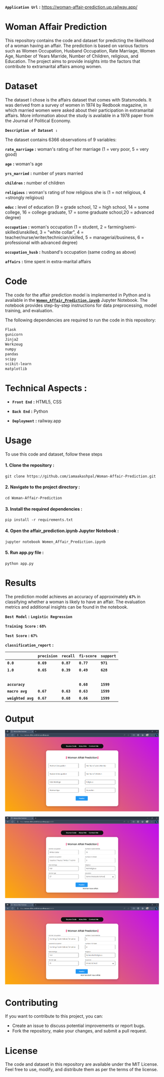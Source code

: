 
**`Application Url`** **:** https://woman-affair-prediction.up.railway.app/

# Woman Affair Prediction
This repository contains the code and dataset for predicting the likelihood of a woman having an affair. The prediction is based on various factors such as Women Occupation, Husband Occupation, Rate Marriage, Women Age, Number of Years Marride, Number of Children, religious, and Education. The project aims to provide insights into the factors that contribute to extramarital affairs among women.

# Dataset
The dataset I chose is the affairs dataset that comes with Statsmodels. It was derived from a survey of women in 1974 by Redbook magazine, in which married women were asked about their participation in extramarital affairs. More information about the study is available in a 1978 paper from the Journal of Political Economy.

**`Description of Dataset :`**

The dataset contains 6366 observations of 9 variables:

**`rate_marriage`** **:** woman's rating of her marriage (1 = very poor, 5 = very good)

**`age`** **:** woman's age

**`yrs_married`** **:** number of years married

**`children`** **:** number of children

**`religious`** **:**  woman's rating of how religious she is (1 = not religious, 4 =strongly religious)

**`educ`** **:**  level of education (9 = grade school, 12 = high school, 14 = some college, 16 = college graduate, 17 = some graduate school,20 = advanced degree)

**`occupation`** **:**  woman's occupation (1 = student, 2 = farming/semi-skilled/unskilled, 3 = "white collar", 4 = teacher/nurse/writer/technician/skilled, 5 = managerial/business, 6 = professional with advanced degree)

**`occupation_husb`** **:**  husband's occupation (same coding as above)

**`affairs`** **:** time spent in extra-marital affairs

# Code
The code for the affair prediction model is implemented in Python and is available in the [**`Women_Affair_Prediction.ipynb`**](https://github.com/iamaakashpal/Woman-Affair-Prediction/blob/main/Women_Affair_Prediction.ipynb) Jupyter Notebook. The notebook provides step-by-step instructions for data preprocessing, model training, and evaluation.

The following dependencies are required to run the code in this repository:

```
Flask
gunicorn
Jinja2
Werkzeug
numpy
pandas
scipy
scikit-learn
matplotlib
```

# Technical Aspects : 


- **`Front End`** **:** HTML5, CSS

- **`Back End`** **:** Python

- **`Deployment`** **:** railway.app


# Usage
To use this code and dataset, follow these steps
    
#### 1. Clone the repository **:**
        
```
git clone https://github.com/iamaakashpal/Woman-Affair-Prediction.git
```
#### 2. Navigate to the project directory **:**

```
cd Woman-Affair-Prediction
```

####  3. Install the required dependencies **:**

```
pip install -r requirements.txt
```

#### 4. Open the affair_prediction.ipynb Jupyter Notebook **:**

```
jupyter notebook Women_Affair_Prediction.ipynb
```

#### 5. Run app.py file **:**

```
python app.py
```
# Results

The prediction model achieves an accuracy of approximately **`67%`** in classifying whether a woman is likely to have an affair. The evaluation metrics and additional insights can be found in the notebook.

**`Best Model`** **:** **`Logistic Regression`**

**`Training Score`** **:** **`68%`**

**`Test Score`** **:** **`67%`**

**`classification_report`** **:**

|           | **`precision`**| **`recall`**| **`f1-score`** |**`support`**|
| --------  | -------  |     - | --- |-|
| **`0.0`** |  **`0.69`** | **`0.87`** | **`0.77`** |**`971`**|
| **`1.0`** | **`0.65`** | **`0.39`** | **`0.49`** |**`628`**|
|           |       |               | |ㅤ |
|  **`accuracy`** |  |              |**`0.68`**   |**`1599`**|
| **`macro avg`** | **`0.67`** | **`0.63`**   | **`0.63`**  |**`1599`**|
| **`weighted avg`** | **`0.67`** | **`0.68`** |  **`0.66`** |**`1599`**|


# Output

![Output Screenshot](https://raw.githubusercontent.com/iamaakashpal/Woman-Affair-Prediction/main/img/1.png)

![Output Screenshot](https://raw.githubusercontent.com/iamaakashpal/Woman-Affair-Prediction/main/img/2.png)

![Output Screenshot](https://raw.githubusercontent.com/iamaakashpal/Woman-Affair-Prediction/main/img/3.png)

# Contributing

If you want to contribute to this project, you can:

- Create an issue to discuss potential improvements or report bugs.
- Fork the repository, make your changes, and submit a pull request.

# License
The code and dataset in this repository are available under the MIT License. Feel free to use, modify, and distribute them as per the terms of the license.
